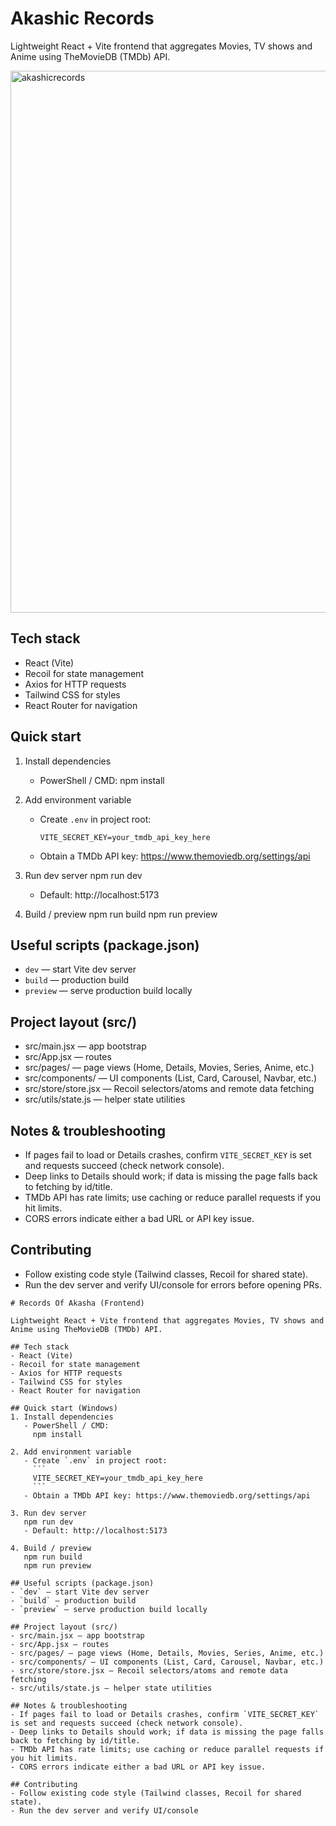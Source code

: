 # Akashic Records 

Lightweight React + Vite frontend that aggregates Movies, TV shows and Anime using TheMovieDB (TMDb) API.

<img width="1897" height="867" alt="akashicrecords" src="https://github.com/user-attachments/assets/083f5949-50a0-4c5a-bad3-eaf486ec67d2" />


## Tech stack
- React (Vite)
- Recoil for state management
- Axios for HTTP requests
- Tailwind CSS for styles
- React Router for navigation

## Quick start 
1. Install dependencies
   - PowerShell / CMD:
     npm install

2. Add environment variable
   - Create `.env` in project root:
     ```
     VITE_SECRET_KEY=your_tmdb_api_key_here
     ```
   - Obtain a TMDb API key: https://www.themoviedb.org/settings/api

3. Run dev server
   npm run dev
   - Default: http://localhost:5173

4. Build / preview
   npm run build
   npm run preview

## Useful scripts (package.json)
- `dev` — start Vite dev server
- `build` — production build
- `preview` — serve production build locally

## Project layout (src/)
- src/main.jsx — app bootstrap
- src/App.jsx — routes
- src/pages/ — page views (Home, Details, Movies, Series, Anime, etc.)
- src/components/ — UI components (List, Card, Carousel, Navbar, etc.)
- src/store/store.jsx — Recoil selectors/atoms and remote data fetching
- src/utils/state.js — helper state utilities

## Notes & troubleshooting
- If pages fail to load or Details crashes, confirm `VITE_SECRET_KEY` is set and requests succeed (check network console).
- Deep links to Details should work; if data is missing the page falls back to fetching by id/title.
- TMDb API has rate limits; use caching or reduce parallel requests if you hit limits.
- CORS errors indicate either a bad URL or API key issue.

## Contributing
- Follow existing code style (Tailwind classes, Recoil for shared state).
- Run the dev server and verify UI/console for errors before opening PRs.

```// filepath: d:\Collab\frontend\README.md
# Records Of Akasha (Frontend)

Lightweight React + Vite frontend that aggregates Movies, TV shows and Anime using TheMovieDB (TMDb) API.

## Tech stack
- React (Vite)
- Recoil for state management
- Axios for HTTP requests
- Tailwind CSS for styles
- React Router for navigation

## Quick start (Windows)
1. Install dependencies
   - PowerShell / CMD:
     npm install

2. Add environment variable
   - Create `.env` in project root:
     ```
     VITE_SECRET_KEY=your_tmdb_api_key_here
     ```
   - Obtain a TMDb API key: https://www.themoviedb.org/settings/api

3. Run dev server
   npm run dev
   - Default: http://localhost:5173

4. Build / preview
   npm run build
   npm run preview

## Useful scripts (package.json)
- `dev` — start Vite dev server
- `build` — production build
- `preview` — serve production build locally

## Project layout (src/)
- src/main.jsx — app bootstrap
- src/App.jsx — routes
- src/pages/ — page views (Home, Details, Movies, Series, Anime, etc.)
- src/components/ — UI components (List, Card, Carousel, Navbar, etc.)
- src/store/store.jsx — Recoil selectors/atoms and remote data fetching
- src/utils/state.js — helper state utilities

## Notes & troubleshooting
- If pages fail to load or Details crashes, confirm `VITE_SECRET_KEY` is set and requests succeed (check network console).
- Deep links to Details should work; if data is missing the page falls back to fetching by id/title.
- TMDb API has rate limits; use caching or reduce parallel requests if you hit limits.
- CORS errors indicate either a bad URL or API key issue.

## Contributing
- Follow existing code style (Tailwind classes, Recoil for shared state).
- Run the dev server and verify UI/console
